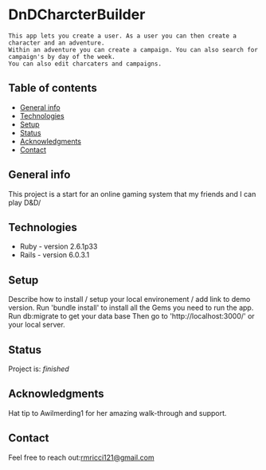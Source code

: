 # DnDCharcterBuilder
    This app lets you create a user. As a user you can then create a character and an adventure. 
    Within an adventure you can create a campaign. You can also search for campaign's by day of the week. 
    You can also edit charcaters and campaigns. 

## Table of contents
* [General info](#general-info)
* [Technologies](#technologies)
* [Setup](#setup)
* [Status](#status)
* [Acknowledgments](#acknowledgments)
* [Contact](#contact)

## General info
This project is a start for an online gaming system that my friends and I can play D&D/ 

## Technologies
* Ruby - version 2.6.1p33
* Rails - version 6.0.3.1

## Setup
Describe how to install / setup your local environement / add link to demo version.
Run 'bundle install' to install all the Gems you need to run the app.
Run db:migrate to get your data base
Then go to 'http://localhost:3000/' or your local server.

## Status
Project is: _finished_

## Acknowledgments
Hat tip to Awilmerding1 for her amazing walk-through and support. 

## Contact
Feel free to reach out:rmricci121@gmail.com